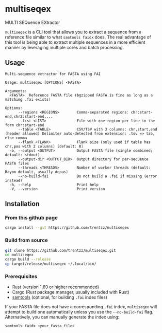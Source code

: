 # multiseqex
MULTI SEQuence EXtractor

`multiseqex` is a CLI tool that allows you to extract a sequence from a reference file similar to what `samtools faidx` does. The real advantage of this tool is being able to extract multiple sequences in a more efficient manner by leveraging multiple cores and batch processing.

## Usage

```text
Multi-sequence extractor for FASTA using FAI

Usage: multiseqex [OPTIONS] <FASTA>

Arguments:
  <FASTA>  Reference FASTA file (bgzipped FASTA is fine as long as a matching .fai exists)

Options:
      --regions <REGIONS>        Comma-separated regions: chr:start-end,chr2:start-end,...
      --list <LIST>              File with one region per line in the form chr:start-end
      --table <TABLE>            CSV/TSV with 3 columns: chr,start,end (header allowed) Delimiter auto-detected from extension: .tsv => tab, else comma
      --flank <FLANK>            Flank size (only used if table has chr,pos with 2 columns) [default: 0]
  -o, --output <OUTPUT>          Output FASTA file (single combined; default: stdout)
      --output-dir <OUTPUT_DIR>  Output directory for per-sequence FASTA files
      --threads <THREADS>        Number of worker threads (default: Rayon default, usually #cpus)
      --no-build-fai             Do not build a .fai if missing (error instead)
  -h, --help                     Print help
  -V, --version                  Print version
```

## Installation

### From this github page

```bash
cargo install --git https://github.com/trentzz/multiseqex
```

### Build from source

```bash
git clone https://github.com/trentzz/multiseqex.git
cd multiseqex
cargo build --release
cp target/release/multiseqex ~/.local/bin/
```

### Prerequisites

- Rust (version 1.60 or higher recommended)
- Cargo (Rust package manager, usually included with Rust)
- [samtools](http://www.htslib.org/doc/samtools.html) (optional, for building `.fai` index files)

If your FASTA file does not have a corresponding `.fai` index, `multiseqex` will attempt to build one automatically unless you use the `--no-build-fai` flag. Alternatively, you can manually generate the index using:

```bash
samtools faidx <your_fasta_file>
```
